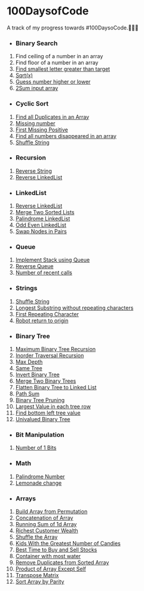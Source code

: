 # 100DaysofCode
A track of my progress towards #100DaysoCode.🌻👩‍💻

- ### Binary Search
1. Find ceiling of a number in an array
2. Find floor of a number in an array
3. [Find smallest letter greater than target](https://leetcode.com/problems/find-smallest-letter-greater-than-target/)
4. [Sqrt(x)](https://leetcode.com/problems/sqrtx/)
5. [Guess number higher or lower](https://leetcode.com/problems/guess-number-higher-or-lower/)
6. [2Sum input array](https://leetcode.com/problems/two-sum-ii-input-array-is-sorted)

- ### Cyclic Sort
1. [Find all Duplicates in an Array](https://leetcode.com/problems/find-all-duplicates-in-an-array/)
2. [Missing number](https://leetcode.com/problems/missing-number/)
3. [First Missing Positive](https://leetcode.com/problems/first-missing-positive/)
4. [Find all numbers disappeared in an array](https://leetcode.com/problems/find-all-numbers-disappeared-in-an-array/)
5. [Shuffle String](https://leetcode.com/problems/shuffle-string/)

- ### Recursion
1. [Reverse String](https://leetcode.com/problems/reverse-string/)
2. [Reverse LinkedList](https://leetcode.com/problems/reverse-linked-list/)


- ### LinkedList
1. [Reverse LinkedList](https://leetcode.com/problems/reverse-linked-list/)
2. [Merge Two Sorted Lists](https://leetcode.com/problems/merge-two-sorted-lists/)
3. [Palindrome LinkedList](https://leetcode.com/problems/palindrome-linked-list/)
4. [Odd Even LinkedList](https://leetcode.com/problems/odd-even-linked-list/)
5. [Swap Nodes in Pairs](https://leetcode.com/problems/swap-nodes-in-pairs/)


- ### Queue
1. [Implement Stack using Queue](https://leetcode.com/problems/implement-stack-using-queues/)
2. [Reverse Queue](https://github.com/Priya730/100DaysofCode/blob/main/Queue/reverseQueue.java)
3. [Number of recent calls](https://leetcode.com/problems/number-of-recent-calls/)

- ### Strings
1. [Shuffle String](https://leetcode.com/problems/shuffle-string/)
2. [Longest Substring without repeating characters](https://leetcode.com/problems/longest-substring-without-repeating-characters/)
3. [First Repeating Character]()
4. [Robot return to origin](https://leetcode.com/problems/robot-return-to-origin/submissions/)

- ### Binary Tree
1. [Maximum Binary Tree Recursion](https://leetcode.com/problems/maximum-binary-tree/)
2. [Inorder Traversal Recursion](https://leetcode.com/problems/binary-tree-inorder-traversal/)
3. [Max Depth](https://leetcode.com/problems/maximum-depth-of-binary-tree/)
4. [Same Tree](https://leetcode.com/problems/same-tree/)
5. [Invert Binary Tree](https://leetcode.com/problems/invert-binary-tree/)
6. [Merge Two Binary Trees](https://leetcode.com/problems/merge-two-binary-trees/)
7. [Flatten Binary Tree to Linked List](https://leetcode.com/problems/flatten-binary-tree-to-linked-list/)
8. [Path Sum](https://leetcode.com/problems/path-sum/submissions/)
9. [Binary Tree Pruning](https://leetcode.com/problems/binary-tree-pruning/)
10. [Largest Value in each tree row](https://leetcode.com/problems/find-largest-value-in-each-tree-row/)
11. [Find bottom left tree value](https://leetcode.com/problems/find-bottom-left-tree-value/)
12. [Univalued Binary Tree](https://leetcode.com/problems/univalued-binary-tree/)


- ### Bit Manipulation
1. [Number of 1 Bits](https://leetcode.com/problems/number-of-1-bits/)

- ### Math
1. [Palindrome Number](https://leetcode.com/problems/palindrome-number/)
2. [Lemonade change](https://leetcode.com/problems/lemonade-change/)

- ### Arrays
1. [Build Array from Permutation](https://leetcode.com/problems/build-array-from-permutation/)
2. [Concatenation of Array](https://leetcode.com/problems/concatenation-of-array/)
3. [Running Sum of 1d Array](https://leetcode.com/problems/running-sum-of-1d-array/)
4. [Richest Customer Wealth](https://leetcode.com/problems/richest-customer-wealth/)
5. [Shuffle the Array](https://leetcode.com/problems/shuffle-the-array/)
6. [Kids With the Greatest Number of Candies](https://leetcode.com/problems/kids-with-the-greatest-number-of-candies/)
7. [Best Time to Buy and Sell Stocks](https://leetcode.com/problems/best-time-to-buy-and-sell-stock/)
8. [Container with most water](https://leetcode.com/problems/container-with-most-water/)
9. [Remove Duplicates from Sorted Array](https://leetcode.com/problems/remove-duplicates-from-sorted-array/)
10. [Product of Array Except Self](https://leetcode.com/problems/product-of-array-except-self/)
11. [Transpose Matrix](https://leetcode.com/problems/transpose-matrix/)
12. [Sort Array by Parity](https://leetcode.com/problems/sort-array-by-parity/)
